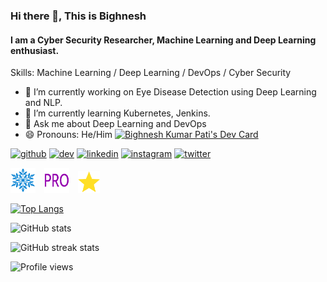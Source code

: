 ### Hi there 👋, This is Bighnesh
#### I am a Cyber Security Researcher, Machine Learning and Deep Learning enthusiast.

<!-- ![GitHub Activity Graph](https://activity-graph.herokuapp.com/graph?username=bighneshpati)  
An energetic and passionate college student studying B Tech in Computer Science and Engineering at Kalinga Institute of Industrial Technology. Aiming to use my knowledge that I have acquired from my coursework to do my best in open source contribution. -->

Skills: Machine Learning / Deep Learning / DevOps / Cyber Security

- 🔭 I’m currently working on Eye Disease Detection using Deep Learning and NLP. 
- 🌱 I’m currently learning Kubernetes, Jenkins. 
- 💬 Ask me about Deep Learning and DevOps 
- 😄 Pronouns: He/Him 
<a href="https://app.daily.dev/bighneshpati"><img src="https://api.daily.dev/devcards/675e7a2b646442d7b252888d5a3f272a.png?r=6aw" width="400" alt="Bighnesh Kumar Pati's Dev Card"/></a>

[<img src='https://cdn.jsdelivr.net/npm/simple-icons@3.0.1/icons/github.svg' alt='github' height='40'>](https://github.com/bighneshpati)  [<img src='https://cdn.jsdelivr.net/npm/simple-icons@3.0.1/icons/dev-dot-to.svg' alt='dev' height='40'>](https://dev.to/bighneshpati)  [<img src='https://cdn.jsdelivr.net/npm/simple-icons@3.0.1/icons/linkedin.svg' alt='linkedin' height='40'>](https://www.linkedin.com/in/bighnesh-kumar-pati-56a8941a1//)  [<img src='https://cdn.jsdelivr.net/npm/simple-icons@3.0.1/icons/instagram.svg' alt='instagram' height='40'>](https://www.instagram.com/_.bighnesh._/)  [<img src='https://cdn.jsdelivr.net/npm/simple-icons@3.0.1/icons/twitter.svg' alt='twitter' height='40'>](https://twitter.com/BighneshPati)  

<a href='https://archiveprogram.github.com/'><img src='https://raw.githubusercontent.com/acervenky/animated-github-badges/master/assets/acbadge.gif' width='40' height='40'></a> <a href='https://github.com/pricing'><img src='https://raw.githubusercontent.com/acervenky/animated-github-badges/master/assets/pro.gif' width='40' height='40'></a> <a href='https://stars.github.com/'><img src='https://raw.githubusercontent.com/acervenky/animated-github-badges/master/assets/starbadge.gif' width='35' height='35'></a> 

[![Top Langs](https://github-readme-stats.vercel.app/api/top-langs/?username=bighneshpati)](https://github.com/anuraghazra/github-readme-stats)

![GitHub stats](https://github-readme-stats.vercel.app/api?username=bighneshpati&show_icons=true&count_private=true)  


![GitHub streak stats](https://github-readme-streak-stats.herokuapp.com/?user=bighneshpati)  

![Profile views](https://gpvc.arturio.dev/bighneshpati)  
